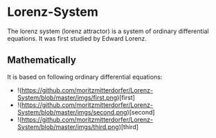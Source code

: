 # Lorenz-System
The lorenz system (lorenz attractor) is a system of ordinary differential equations. It was first studied by Edward Lorenz.

## Mathematically
It is based on following ordinary differential equations:

- !(https://github.com/moritzmitterdorfer/Lorenz-System/blob/master/imgs/first.png)[first]
- !(https://github.com/moritzmitterdorfer/Lorenz-System/blob/master/imgs/second.png)[second]
- !(https://github.com/moritzmitterdorfer/Lorenz-System/blob/master/imgs/third.png)[third]
